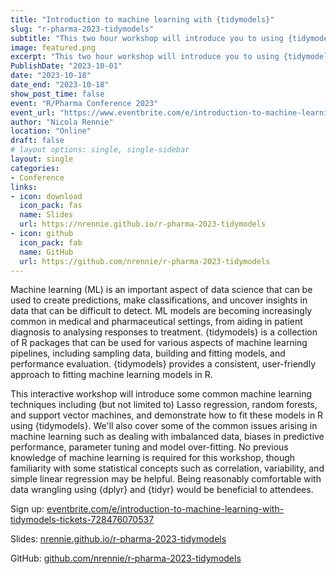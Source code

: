 ```yaml
---
title: "Introduction to machine learning with {tidymodels}"
slug: "r-pharma-2023-tidymodels"
subtitle: "This two hour workshop will introduce you to using {tidymodels} for machine learning in R."
image: featured.png
excerpt: "This two hour workshop will introduce you to using {tidymodels} for machine learning in R."
PublishDate: "2023-10-01"
date: "2023-10-18"
date_end: "2023-10-18"
show_post_time: false
event: "R/Pharma Conference 2023"
event_url: "https://www.eventbrite.com/e/introduction-to-machine-learning-with-tidymodels-tickets-728476070537"
author: "Nicola Rennie"
location: "Online"
draft: false
# layout options: single, single-sidebar
layout: single
categories:
- Conference
links:
- icon: download
  icon_pack: fas
  name: Slides
  url: https://nrennie.github.io/r-pharma-2023-tidymodels
- icon: github
  icon_pack: fab
  name: GitHub
  url: https://github.com/nrennie/r-pharma-2023-tidymodels
---
```


Machine learning (ML) is an important aspect of data science that can be used to create predictions, make classifications, and uncover insights in data that can be difficult to detect. ML models are becoming increasingly common in medical and pharmaceutical settings, from aiding in patient diagnosis to analysing responses to treatment. {tidymodels} is a collection of R packages that can be used for various aspects of machine learning pipelines, including sampling data, building and fitting models, and performance evaluation. {tidymodels} provides a consistent, user-friendly approach to fitting machine learning models in R.

This interactive workshop will introduce some common machine learning techniques including (but not limited to) Lasso regression, random forests, and support vector machines, and demonstrate how to fit these models in R using {tidymodels}. We'll also cover some of the common issues arising in machine learning such as dealing with imbalanced data, biases in predictive performance, parameter tuning and model over-fitting. No previous knowledge of machine learning is required for this workshop, though familiarity with some statistical concepts such as correlation, variability, and simple linear regression may be helpful. Being reasonably comfortable with data wrangling using {dplyr} and {tidyr} would be beneficial to attendees.

Sign up: [eventbrite.com/e/introduction-to-machine-learning-with-tidymodels-tickets-728476070537](https://www.eventbrite.com/e/introduction-to-machine-learning-with-tidymodels-tickets-728476070537)

Slides: [nrennie.github.io/r-pharma-2023-tidymodels](https://nrennie.github.io/r-pharma-2023-tidymodels)

GitHub: [github.com/nrennie/r-pharma-2023-tidymodels](https://github.com/nrennie/r-pharma-2023-tidymodels)
